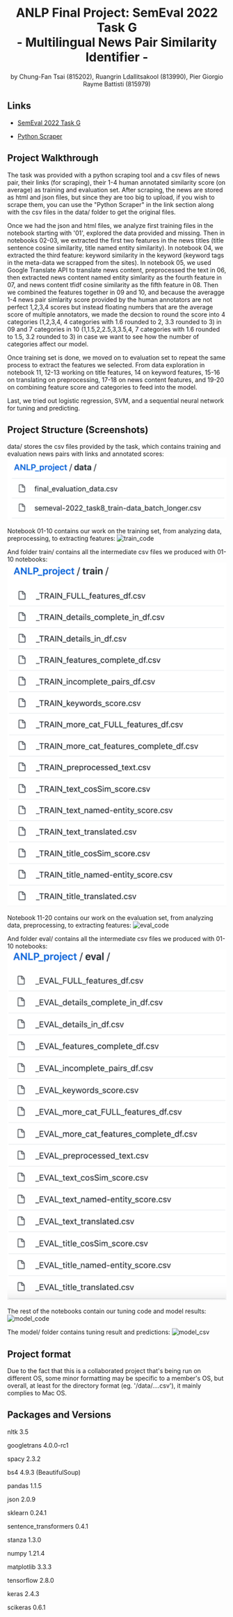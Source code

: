 <h1 align="center">ANLP Final Project: SemEval 2022 Task G <br> - Multilingual News Pair Similarity Identifier - </h1>


<p align="center">by Chung-Fan Tsai (815202), Ruangrin Ldallitsakool (813990), Pier Giorgio Rayme Battisti (815979) <project-description></p>


## Links

- [SemEval 2022 Task G](https://competitions.codalab.org/competitions/33835#learn_the_details-overview)

- [Python Scraper](https://github.com/euagendas/semeval_8_2022_ia_downloader)

## Project Walkthrough

The task was provided with a python scraping tool and a csv files of news pair, their links (for scraping), their 1-4 human annotated similarity score (on average) as training and evaluation set. After scraping, the news are stored as html and json files, but since they are too big to upload, if you wish to scrape them, you can use the "Python Scraper" in the link section along with the csv files in the data/ folder to get the original files. 

Once we had the json and html files, we analyze first training files in the notebook starting with '01', explored the data provided and missing. Then in notebooks 02-03, we extracted the first two features in the news titles (title sentence cosine similarity, title named entity similarity). In notebook 04, we extracted the third feature: keyword similarity in the keyword (keyword tags in the meta-data we scrapped from the sites). In notebook 05, we used Google Translate API to translate news content, preprocessed the text in 06, then extracted news content named entity simlarity as the fourth feature in 07, and news content tfidf cosine similarity as the fifth feature in 08.  Then we combined the features together in 09 and 10, and because the averagge 1-4 news pair simlarity score provided by the human annotators are not perfect 1,2,3,4 scores but instead floating numbers that are the average score of multiple annotators, we made the decsion to round the score into 4 categories (1,2,3,4, 4 categories with 1.6 rounded to 2, 3.3 rounded to 3) in 09 and 7 categories in 10 (1,1.5,2,2.5,3,3.5,4, 7 categories with 1.6 rounded to 1.5, 3.2 rounded to 3) in case we want to see how the number of categories affect our model.

Once training set is done, we moved on to evaluation set to repeat the same process to extract the features we selected. From data exploration in notebook 11, 12-13 working on title features, 14 on keyword features, 15-16 on translating on preprocessing, 17-18 on news content features, and 19-20 on combining feature score and categories to feed into the model.
  
Last, we tried out logistic regression, SVM, and a sequential neural network for tuning and predicting.

  
## Project Structure (Screenshots)

data/ stores the csv files provided by the task, which contains training and evaluation news pairs with links and annotated scores:
![data](/screenshots/provided_csv.png)

Notebook 01-10 contains our work on the training set, from analyzing data, preprocessing, to extracting features:
![train_code](/screenshots/train_code.png)
  
And folder train/ contains all the intermediate csv files we produced with 01-10 notebooks:
![train_csv](/screenshots/train_csv.png)
  
Notebook 11-20 contains our work on the evaluation set, from analyzing data, preprocessing, to extracting features:
![eval_code](/screenshots/eval_code.png)
  
And folder eval/ contains all the intermediate csv files we produced with 01-10 notebooks:
![eval_csv](/screenshots/eval_csv.png)
  
The rest of the notebooks contain our tuning code and model results:
![model_code](/screenshots/model_code.png)
  
The model/ folder contains tuning result and predictions:
![model_csv](/screenshots/model_csv.png)
  
## Project format

Due to the fact that this is a collaborated project that's being run on different OS, some minor formatting may be specific to a member's OS, but overall, at least for the directory format (eg. '/data/....csv'), it mainly complies to Mac OS. 


## Packages and Versions

nltk 3.5
  
googletrans 4.0.0-rc1
  
spacy 2.3.2
  
bs4 4.9.3 (BeautifulSoup)
  
pandas 1.1.5
  
json 2.0.9
  
sklearn 0.24.1
  
sentence_transformers 0.4.1
  
stanza 1.3.0
  
numpy 1.21.4
  
matplotlib 3.3.3
  
tensorflow 2.8.0
  
keras 2.4.3
  
scikeras 0.6.1

